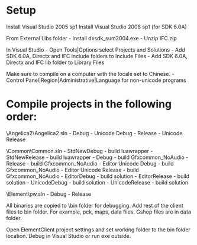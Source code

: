 Setup 
=========================================
Install Visual Studio 2005 sp1
Install Visual Studio 2008 sp1 (for SDK 6.0A)

From External Libs folder 
	- Install dxsdk_sum2004.exe
	- Unzip IFC.zip
	
In Visual Studio 
	- Open Tools|Options select Projects and Solutions
		- Add SDK 6.0A, Directx and IFC include folders to Include Files
		- Add SDK 6.0A, Directx and IFC lib folder to Library Files
	
Make sure to compile on a computer with the locale set to Chinese.
	- Control Panel|Region|Administrative|Language for non-unicode programs
	

Compile projects in the following order:
=========================================	
\Angelica2\Angelica2.sln
	- Debug	
	- Unicode Debug
	- Release
	- Unicode Release
	
\Common\Common.sln
	- StdNewDebug 	- build luawrapper
	- StdNewRelease - build luawrapper
	- Debug - build Gfxcommon_NoAudio
	- Release - build Gfxcommon_NoAudio
	- Editor Unicode Debug - build Gfxcommon_NoAudio
	- Editor Unicode Release - build Gfxcommon_NoAudio
	- EditorDebug - build solution
	- EditorRelease - build solution
	- UnicodeDebug - build solution
	- UnicodeRelease - build solution
	
\Element\pw.sln
	- Debug
	- Release
	
All binaries are copied to \bin folder for debugging.  Add rest of the client files to bin folder. For example, pck, maps, data files.
Gshop files are in data folder.

Open ElementClient project settings and set working folder to the bin folder location.  Debug in Visual Studio or run exe outside.



